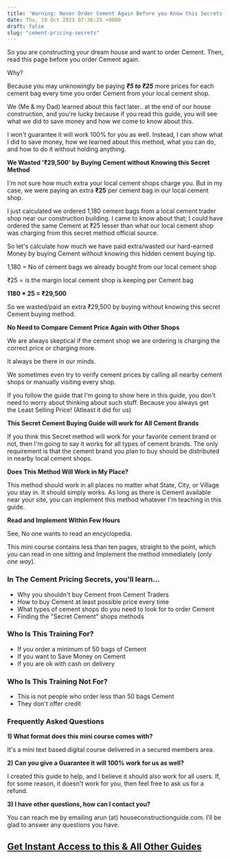 ```yaml
---
title: 'Warning: Never Order Cement Again Before you Know this Secrets to Save Money!'
date: Thu, 19 Oct 2023 07:36:25 +0000
draft: false
slug: "cement-pricing-secrets"
---
```


So you are constructing your dream house and want to order Cement. Then, read this page before you order Cement again.

Why?

Because you may unknowingly be paying ***₹5 to ₹25*** more prices for each cement bag every time you order Cement from your local cement shop.

We (Me & my Dad) learned about this fact later.. at the end of our house construction, and you're lucky because if you read this guide, you will see what we did to save money and how we come to know about this.

I won't guarantee it will work 100% for you as well. Instead, I can show what I did to save money, how we learned about this method, what you can do, and how to do it without holding anything.

**We Wasted '₹29,500' by Buying Cement without Knowing this Secret Method** 

I'm not sure how much extra your local cement shops charge you. But in my case, we were paying an extra **₹25** per cement bag in our local cement shop.

I just calculated we ordered 1,180 cement bags from a local cement trader shop near our construction building. I came to know about that; I could have ordered the same Cement at ₹25 lesser than what our local cement shop was charging from this secret method official source.

So let's calculate how much we have paid extra/wasted our hard-earned Money by buying Cement without knowing this hidden cement buying tip.

1,180 = No of cement bags we already bought from our local cement shop

₹25 = is the margin local cement shop is keeping per Cement bag

**1180 \* 25 = ₹29,500**

So we wasted/paid an extra ₹29,500 by buying without knowing this secret Cement buying method.

**No Need to Compare Cement Price Again with Other Shops** 

We are always skeptical if the cement shop we are ordering is charging the correct price or charging more.

It always be there in our minds.

We sometimes even try to verify cement prices by calling all nearby cement shops or manually visiting every shop.

If you follow the guide that I'm going to show here in this guide, you don't need to worry about thinking about such stuff. Because you always get the Least Selling Price! (Atleast it did for us)

**This Secret Cement Buying Guide will work for All Cement Brands** 

If you think this Secret method will work for your favorite cement brand or not, then I'm going to say it works for all types of cement brands. The only requirement is that the cement brand you plan to buy should be distributed in nearby local cement shops.

**Does This Method Will Work in My Place?** 

This method should work in all places no matter what State, City, or Village you stay in. It should simply works. As long as there is Cement available near your site, you can implement this method whatever I'm teaching in this guide.

**Read and Implement Within Few Hours** 

See, No one wants to read an encyclopedia.

This mini course contains less than ten pages, straight to the point, which you can read in one sitting and Implement the method immediately (_only one way_).

### In The Cement Pricing Secrets, you'll learn…

*   Why you shouldn't buy Cement from Cement Traders
*   How to buy Cement at least possible price every time
*   What types of cement shops do you need to look for to order Cement
*   Finding the "Secret Cement" shops methods

### Who Is This Training For?

*   If you order a minimum of 50 bags of Cement
*   If you want to Save Money on Cement
*   If you are ok with cash on delivery

### Who Is This Training Not For?

*   This is not people who order less than 50 bags Cement
*   They don't offer credit


### Frequently Asked Questions

**1) What format does this mini course comes with?**

It's a mini text based digital course delivered in a secured members area. 

**2) Can you give a Guarantee it will 100% work for us as well?**

I created this guide to help, and I believe it should also work for all users. If, for some reason, it doesn't work for you, then feel free to ask us for a refund.

**3) I have other questions, how can I contact you?**

You can reach me by emailing arun (at) houseconstructionguide.com. I’ll be glad to answer any questions you have.


## [Get Instant Access to this & All Other Guides](https://houseconstructionguide.com/products/#all-access-pass) 